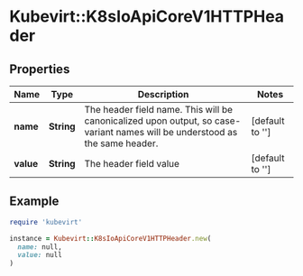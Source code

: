 # Kubevirt::K8sIoApiCoreV1HTTPHeader

## Properties

| Name | Type | Description | Notes |
| ---- | ---- | ----------- | ----- |
| **name** | **String** | The header field name. This will be canonicalized upon output, so case-variant names will be understood as the same header. | [default to &#39;&#39;] |
| **value** | **String** | The header field value | [default to &#39;&#39;] |

## Example

```ruby
require 'kubevirt'

instance = Kubevirt::K8sIoApiCoreV1HTTPHeader.new(
  name: null,
  value: null
)
```

